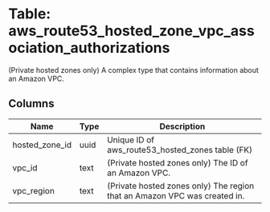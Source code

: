 
# Table: aws_route53_hosted_zone_vpc_association_authorizations
(Private hosted zones only) A complex type that contains information about an Amazon VPC.
## Columns
| Name        | Type           | Description  |
| ------------- | ------------- | -----  |
|hosted_zone_id|uuid|Unique ID of aws_route53_hosted_zones table (FK)|
|vpc_id|text|(Private hosted zones only) The ID of an Amazon VPC.|
|vpc_region|text|(Private hosted zones only) The region that an Amazon VPC was created in.|
